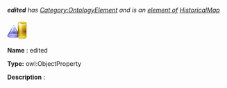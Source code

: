 ___edited__ 
 has
 [Category:OntologyElement](../../Category/OntologyElement "Category:OntologyElement") 
 and is an
 [element of](../../Property/ElementOf "Property:ElementOf") 
[HistoricalMap](../../Submissions/HistoricalMap "Submissions:HistoricalMap")_




  





[![ObjectProperty](../public/images/thumb/c/c3/ObjectProperty.gif/45px-ObjectProperty.gif)](../../Image/ObjectProperty.gif "ObjectProperty")


__Name__ 
 : edited
 



__Type:__ 
 owl:ObjectProperty
 



__Description__ 
 :
